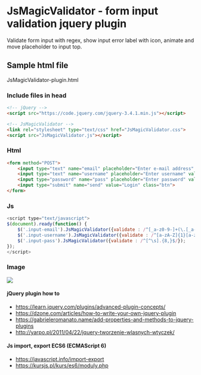 # JsMagicValidator - form input validation jquery plugin
Validate form input with regex, show input error label with icon, animate and move placeholder to input top.


## Sample html file
JsMagicValidator-plugin.html


### Include files in head
```html
<!-- jQuery -->
<script src="https://code.jquery.com/jquery-3.4.1.min.js"></script>

<!-- JsMagicValidator -->
<link rel="stylesheet" type="text/css" href="JsMagicValidator.css">
<script src="JsMagicValidator.js"></script> 
```


### Html
```html
<form method="POST">
    <input type="text" name="email" placeholder="Enter e-mail address" value="" class="input-email" data-error="Invalid e-mail address">
    <input type="text" name="username" placeholder="Enter username" value="" class="input-username" data-error="Invalid username (only letters, numbers and dot).">
    <input type="password" name="pass" placeholder="Enter password" value="" class="input-pass" data-error="Invalid password (min. 8 characters)">
    <input type="submit" name="send" value="Login" class="btn">
</form>
```


### Js
```javascript
<script type="text/javascript">
$(document).ready(function() {
    $('.input-email').JsMagicValidator({validate : /^[_a-z0-9-]+(\.[_a-z0-9-]+)*@[a-z0-9-]+(\.[a-z0-9-]+)*(\.[a-z]{2,})$/});
    $('.input-username').JsMagicValidator({validate : /^[a-zA-Z]{1}[a-zA-Z0-9\.]{1,30}$/});
    $('.input-pass').JsMagicValidator({validate : /^[^\s].{8,}$/});
});
</script>
```


### Image
![](https://raw.githubusercontent.com/breakermind/JsMagicValidator/master/js-magic-validator-jquery-plugin.png)

#### jQuery plugin how to
- https://learn.jquery.com/plugins/advanced-plugin-concepts/
- https://dzone.com/articles/how-to-write-your-own-jquery-plugin
- https://gabrieleromanato.name/add-properties-and-methods-to-jquery-plugins
- http://yarpo.pl/2011/04/22/jquery-tworzenie-wlasnych-wtyczek/

#### Js import, export ECS6 (ECMAScript 6)
- https://javascript.info/import-export
- https://kursjs.pl/kurs/es6/moduly.php
